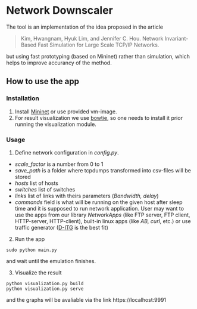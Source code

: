 # Network Downscaler

The tool is an implementation of the idea proposed in the article 
> Kim, Hwangnam, Hyuk Lim, and Jennifer C. Hou. Network Invariant-Based Fast Simulation for Large Scale TCP/IP Networks.

but using fast prototyping (based on Mininet) rather than simulation, which helps to improve accurancy of the method.

## How to use the app
### Installation
1. Install [Mininet](http://mininet.org/) or use provided vm-image. 
2. For result visualization we use [bowtie](https://github.com/jwkvam/bowtie), so one needs to install it prior running the visualization module.

### Usage
1. Define network configuration in *config.py*. 
* *scale_factor* is a number from 0 to 1 
* *save_path* is a folder where tcpdumps transformed into csv-files will be stored
* *hosts* list of hosts
* *switches* list of switches
* *links* list of links with theirs parameters (*Bandwidth, delay*)
* *commands* field is what will be running on the given host after sleep time and it is supposed to run network application. User may want to use the apps from our library *NetworkApps* (like FTP server, FTP client, HTTP-server, HTTP-client), built-in linux apps (like *AB, curl*, etc.) or use traffic generator ([D-ITG](http://www.grid.unina.it/software/ITG/) is the best fit)

2. Run the app
```
sudo python main.py
```
and wait until the emulation finishes.

3. Visualize the result
```
python visualization.py build
python visualization.py serve
```
and the graphs will be avaliable via the link https://localhost:9991
